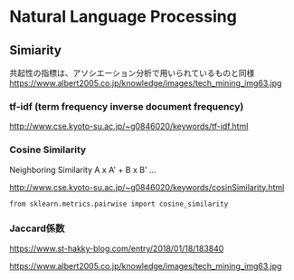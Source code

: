 # Natural Language Processing

## Simiarity

共起性の指標は、アソシエーション分析で用いられているものと同様
https://www.albert2005.co.jp/knowledge/images/tech_mining_img63.jpg

### tf-idf (term frequency inverse document frequency)

http://www.cse.kyoto-su.ac.jp/~g0846020/keywords/tf-idf.html

### Cosine Similarity

Neighboring Similarity
A x A' + B x B' ...

http://www.cse.kyoto-su.ac.jp/~g0846020/keywords/cosinSimilarity.html

```
from sklearn.metrics.pairwise import cosine_similarity
```

### Jaccard係数

https://www.st-hakky-blog.com/entry/2018/01/18/183840

https://www.albert2005.co.jp/knowledge/images/tech_mining_img63.jpg
